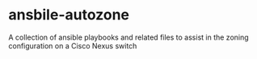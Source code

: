 ansbile-autozone
================

A collection of ansible playbooks and related files to assist in the zoning configuration on a Cisco Nexus switch
